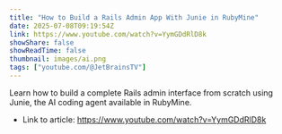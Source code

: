 ```yaml
---
title: "How to Build a Rails Admin App With Junie in RubyMine"
date: 2025-07-08T09:19:54Z
link: https://www.youtube.com/watch?v=YymGDdRlD8k
showShare: false
showReadTime: false
thumbnail: images/ai.png
tags: ["youtube.com/@JetBrainsTV"]
---
```

Learn how to build a complete Rails admin interface from scratch using Junie, the AI coding agent available in RubyMine.

- Link to article: https://www.youtube.com/watch?v=YymGDdRlD8k